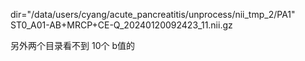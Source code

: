 dir="/data/users/cyang/acute_pancreatitis/unprocess/nii_tmp_2/PA1"
ST0_A01-AB+MRCP+CE-Q_20240120092423_11.nii.gz

另外两个目录看不到 10个 b值的